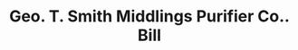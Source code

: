 ---
doi: 10.7916/D84N0GN4
date_other: '1880'
date_other_textual: 1880-1889
form: printed ephemera
genre:
- Invoices
name:
- Geo. T. Smith Middlings Purifier Co.
object_in_context_url: https://biggert.cul.columbia.edu/items/view/ave_biggert_00633
subject_hierarchical_geographic:
- Jackson, Michigan, United States
subject_name:
- Geo. T. Smith Middlings Purifier Co.
title: Geo. T. Smith Middlings Purifier Co.. Bill
sort_title: Geo. T. Smith Middlings Purifier Co.. Bill
call_number: ave_biggert_00633
coordinates:
- 42.244166666666665,-84.40722222222223
pid: ave_biggert_00633
identifiers: ave_biggert_00633
permalink: /biggert/ave_biggert_00633/
layout: iiif-image-page
---